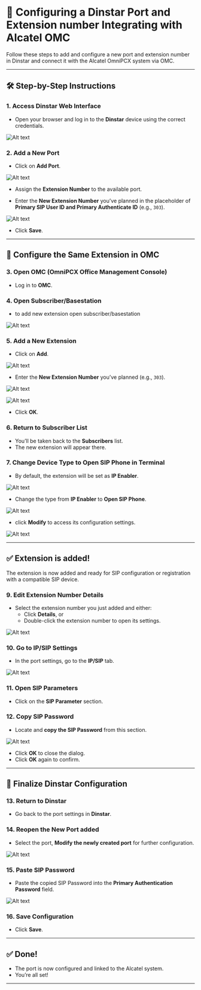 # 🔧 Configuring a Dinstar Port and Extension number Integrating with Alcatel OMC

Follow these steps to add and configure a new port and extension number in Dinstar and connect it with the Alcatel OmniPCX system via OMC.

---

## 🛠️ Step-by-Step Instructions

### 1. Access Dinstar Web Interface
- Open your browser and log in to the **Dinstar** device using the correct credentials.

![Alt text](images/Credential.png)

### 2. Add a New Port
- Click on **Add Port**.

![Alt text](images/add%20port%20in%20Dinstar.png)

- Assign the **Extension Number** to the available port.

- Enter the **New Extension Number** you’ve planned in the placeholder of **Primary SIP User ID and Primary Authenticate ID** (e.g., `303`).

![Alt text](images/Choose%20Port%20in%20Dinstar.png)

- Click **Save**.
---

## 🧩 Configure the Same Extension in OMC

### 3. Open OMC (OmniPCX Office Management Console)
- Log in to **OMC**.

### 4. Open Subscriber/Basestation
- to add new extension open subscriber/basestation 

![Alt text](images/Open%20subscriber%20in%20OMC.png)

### 5. Add a New Extension
- Click on **Add**.

![Alt text](images/Add%20extension.png)

- Enter the **New Extension Number** you’ve planned (e.g., `303`).

![Alt text](images/Put%20extension%20in%20OMC.png)

![Alt text](images/Add%20extension%202.png)

- Click **OK**.


### 6. Return to Subscriber List
- You’ll be taken back to the **Subscribers** list.
- The new extension will appear there.

### 7. Change Device Type to Open SIP Phone in Terminal
- By default, the extension will be set as **IP Enabler**.

![Alt text](images/IP%20Enabler.png)

- Change the type from **IP Enabler** to **Open SIP Phone**.

![Alt text](images/Terminal%20Open%20SIP%20Phone%20in%20OMC.png)

- click **Modify** to access its configuration settings.

![Alt text](images/Open%20SIP.png)

---

## ✅ Extension is added!
The extension is now added and ready for SIP configuration or registration with a compatible SIP device.

### 9. Edit Extension Number Details
- Select the extension number you just added and either:
  - Click **Details**, or
  - Double-click the extension number to open its settings.

![Alt text](images/Open%20SIP.png)

### 10. Go to IP/SIP Settings
- In the port settings, go to the **IP/SIP** tab.

![Alt text](images/Subscriber%20details%20and%20IP%20SIP.png)

### 11. Open SIP Parameters
- Click on the **SIP Parameter** section.

### 12. Copy SIP Password
- Locate and **copy the SIP Password** from this section.

![Alt text](images/SIP%20Parameters%20and%20copy%20password%20in%20OMC.png)

- Click **OK** to close the dialog.
- Click **OK** again to confirm.

---

## 🔁 Finalize Dinstar Configuration

### 13. Return to Dinstar
- Go back to the port settings in **Dinstar**.

### 14. Reopen the New Port added
- Select the port, **Modify the newly created port** for further configuration.

![Alt text](images/Select%20Port%20in%20Dinstar.png)

### 15. Paste SIP Password
- Paste the copied SIP Password into the **Primary Authentication Password** field.

![Alt text](images/Copy%20password%20from%20SIP%20Server%20in%20Dinstar.png)

### 16. Save Configuration
- Click **Save**.

---

## ✅ Done!
- The port is now configured and linked to the Alcatel system.
- You’re all set!

---

